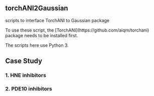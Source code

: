 <h2>torchANI2Gaussian</h2>
<p>scripts to interface TorchANI to Gaussian package</p>

<p>To use these script, the [TorchANI](https://github.com/aiqm/torchani) package needs to be installed first.</p> 

<p>The scripts here use Python 3.</p> 

<h2>Case Study</h2>
<h3>1. HNE inhibitors</h3>
<p></p>
<h3>2. PDE10 inhibitors</h3>
<p></p>
